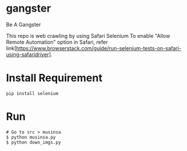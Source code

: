 # gangster
Be A Gangster

This repo is web crawling by using Safari Selenium
To enable "Allow Remote Automation" option in Safari, refer link[https://www.browserstack.com/guide/run-selenium-tests-on-safari-using-safaridriver].

# Install Requirement
```
pip install selenium
```


# Run
```
# Go to src > musinsa
$ python musinsa.py
$ python down_imgs.py
```

